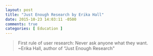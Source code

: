 ```yaml
---
layout: post
title: "Just Enough Research by Erika Hall"
date: 2015-10-23 14:03:11 -0500
comments: true
categories: [ Education ]
---
```

>First rule of user research: Never ask anyone what they want.  <br/>~Erika Hall, author of “Just Enough Research"


